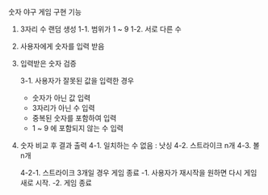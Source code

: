 숫자 야구 게임 구현 기능

1. 3자리 수 랜덤 생성
    1-1. 범위가 1 ~ 9
    1-2. 서로 다른 수

2. 사용자에게 숫자를 입력 받음

3. 입력받은 숫자 검증

   3-1. 사용자가 잘못된 값을 입력한 경우
    - 숫자가 아닌 값 입력
    - 3자리가 아닌 수 입력
    - 중복된 숫자를 포함하여 입력
    - 1 ~ 9 에 포함되지 않는 수 입력

4. 숫자 비교 후 결과 출력
   4-1. 일치하는 수 없음 : 낫싱
   4-2. 스트라이크 n개
   4-3. 볼 n개
   
    4-2-1. 스트라이크 3개일 경우 게임 종료
            -1. 사용자가 재시작을 원하면 다시 게임 새로 시작.
            -2. 게임 종료